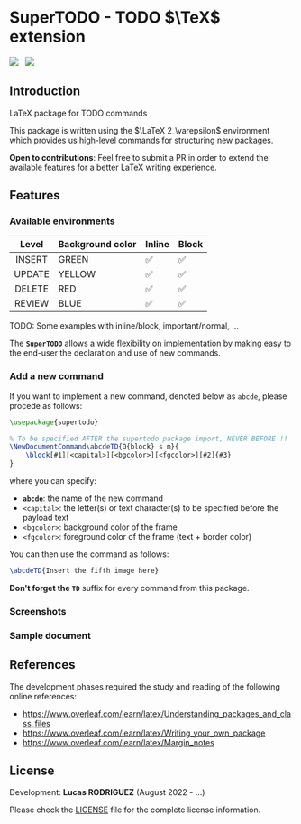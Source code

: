 # SuperTODO - TODO $\TeX$ extension

<img src="https://img.shields.io/static/v1?label=LaTeX package&message=supertodo&color=ff0000"/> &nbsp; <img src="https://img.shields.io/static/v1?label=Package version&message=0.1.0&color=0000ff"/>

## Introduction

LaTeX package for TODO commands


This package is written using the $\LaTeX 2_\varepsilon$ environment which provides us high-level commands for structuring new packages.


**Open to contributions**: Feel free to submit a PR in order to extend the available features for a better LaTeX writing experience.

## Features

### Available environments

| Level  | Background color  | Inline | Block |
|:------:|------------------|--------|-------|
|  INSERT      |  GREEN       |  ✅      |  ✅     |
|  UPDATE      |    YELLOW         |  ✅      |  ✅     |
|  DELETE      |       RED           | ✅       |  ✅     |
|  REVIEW      |       BLUE               |  ✅      |  ✅     |

TODO: Some examples with inline/block, important/normal, ...


The **`SuperTODO`** allows a wide flexibility on implementation by making easy to the end-user the declaration and use of new commands.

### Add a new command

If you want to implement a new command, denoted below as `abcde`, please procede as follows:

```latex
\usepackage{supertodo}

% To be specified AFTER the supertodo package import, NEVER BEFORE !!
\NewDocumentCommand\abcdeTD{O{block} s m}{
    \block[#1][<capital>][<bgcolor>][<fgcolor>][#2]{#3}
}
```
where you can specify:
- **`abcde`**: the name of the new command
- `<capital>`: the letter(s) or text character(s) to be specified before the payload text
- `<bgcolor>`: background color of the frame
- `<fgcolor>`: foreground color of the frame (text + border color)

You can then use the command as follows:

```latex
\abcdeTD{Insert the fifth image here}
```

**Don't forget the `TD`** suffix for every command from this package.

### Screenshots


### Sample document

## References

The development phases required the study and reading of the following online references:

- https://www.overleaf.com/learn/latex/Understanding_packages_and_class_files
- https://www.overleaf.com/learn/latex/Writing_your_own_package
- https://www.overleaf.com/learn/latex/Margin_notes

## License

Development: **Lucas RODRIGUEZ** (August 2022 - ...)

Please check the [LICENSE](LICENSE) file for the complete license information.